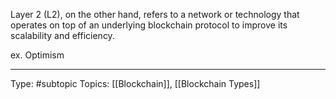 Layer 2 (L2), on the other hand, refers to a network or technology that operates on top of an underlying blockchain protocol to improve its scalability and efficiency.

ex. Optimism


___
Type: #subtopic 
Topics: [[Blockchain]], [[Blockchain Types]]

